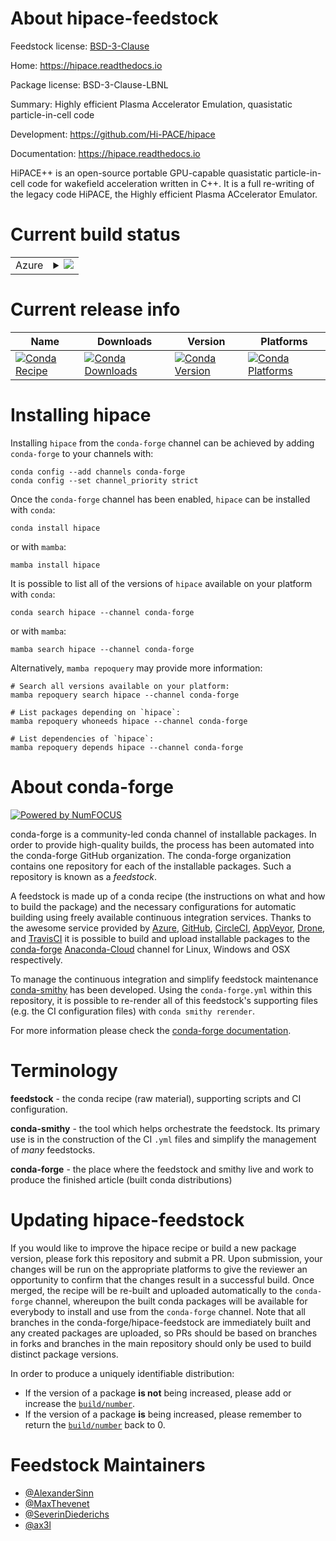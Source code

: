 About hipace-feedstock
======================

Feedstock license: [BSD-3-Clause](https://github.com/conda-forge/hipace-feedstock/blob/main/LICENSE.txt)

Home: https://hipace.readthedocs.io

Package license: BSD-3-Clause-LBNL

Summary: Highly efficient Plasma Accelerator Emulation, quasistatic particle-in-cell code

Development: https://github.com/Hi-PACE/hipace

Documentation: https://hipace.readthedocs.io

HiPACE++ is an open-source portable GPU-capable quasistatic
particle-in-cell code for wakefield acceleration written in C++. It is a
full re-writing of the legacy code HiPACE, the Highly efficient Plasma
ACcelerator Emulator.


Current build status
====================


<table>
    
  <tr>
    <td>Azure</td>
    <td>
      <details>
        <summary>
          <a href="https://dev.azure.com/conda-forge/feedstock-builds/_build/latest?definitionId=19876&branchName=main">
            <img src="https://dev.azure.com/conda-forge/feedstock-builds/_apis/build/status/hipace-feedstock?branchName=main">
          </a>
        </summary>
        <table>
          <thead><tr><th>Variant</th><th>Status</th></tr></thead>
          <tbody><tr>
              <td>linux_64_python3.10.____cpython</td>
              <td>
                <a href="https://dev.azure.com/conda-forge/feedstock-builds/_build/latest?definitionId=19876&branchName=main">
                  <img src="https://dev.azure.com/conda-forge/feedstock-builds/_apis/build/status/hipace-feedstock?branchName=main&jobName=linux&configuration=linux%20linux_64_python3.10.____cpython" alt="variant">
                </a>
              </td>
            </tr><tr>
              <td>osx_64_python3.10.____cpython</td>
              <td>
                <a href="https://dev.azure.com/conda-forge/feedstock-builds/_build/latest?definitionId=19876&branchName=main">
                  <img src="https://dev.azure.com/conda-forge/feedstock-builds/_apis/build/status/hipace-feedstock?branchName=main&jobName=osx&configuration=osx%20osx_64_python3.10.____cpython" alt="variant">
                </a>
              </td>
            </tr><tr>
              <td>win_64_python3.10.____cpython</td>
              <td>
                <a href="https://dev.azure.com/conda-forge/feedstock-builds/_build/latest?definitionId=19876&branchName=main">
                  <img src="https://dev.azure.com/conda-forge/feedstock-builds/_apis/build/status/hipace-feedstock?branchName=main&jobName=win&configuration=win%20win_64_python3.10.____cpython" alt="variant">
                </a>
              </td>
            </tr>
          </tbody>
        </table>
      </details>
    </td>
  </tr>
</table>

Current release info
====================

| Name | Downloads | Version | Platforms |
| --- | --- | --- | --- |
| [![Conda Recipe](https://img.shields.io/badge/recipe-hipace-green.svg)](https://anaconda.org/conda-forge/hipace) | [![Conda Downloads](https://img.shields.io/conda/dn/conda-forge/hipace.svg)](https://anaconda.org/conda-forge/hipace) | [![Conda Version](https://img.shields.io/conda/vn/conda-forge/hipace.svg)](https://anaconda.org/conda-forge/hipace) | [![Conda Platforms](https://img.shields.io/conda/pn/conda-forge/hipace.svg)](https://anaconda.org/conda-forge/hipace) |

Installing hipace
=================

Installing `hipace` from the `conda-forge` channel can be achieved by adding `conda-forge` to your channels with:

```
conda config --add channels conda-forge
conda config --set channel_priority strict
```

Once the `conda-forge` channel has been enabled, `hipace` can be installed with `conda`:

```
conda install hipace
```

or with `mamba`:

```
mamba install hipace
```

It is possible to list all of the versions of `hipace` available on your platform with `conda`:

```
conda search hipace --channel conda-forge
```

or with `mamba`:

```
mamba search hipace --channel conda-forge
```

Alternatively, `mamba repoquery` may provide more information:

```
# Search all versions available on your platform:
mamba repoquery search hipace --channel conda-forge

# List packages depending on `hipace`:
mamba repoquery whoneeds hipace --channel conda-forge

# List dependencies of `hipace`:
mamba repoquery depends hipace --channel conda-forge
```


About conda-forge
=================

[![Powered by
NumFOCUS](https://img.shields.io/badge/powered%20by-NumFOCUS-orange.svg?style=flat&colorA=E1523D&colorB=007D8A)](https://numfocus.org)

conda-forge is a community-led conda channel of installable packages.
In order to provide high-quality builds, the process has been automated into the
conda-forge GitHub organization. The conda-forge organization contains one repository
for each of the installable packages. Such a repository is known as a *feedstock*.

A feedstock is made up of a conda recipe (the instructions on what and how to build
the package) and the necessary configurations for automatic building using freely
available continuous integration services. Thanks to the awesome service provided by
[Azure](https://azure.microsoft.com/en-us/services/devops/), [GitHub](https://github.com/),
[CircleCI](https://circleci.com/), [AppVeyor](https://www.appveyor.com/),
[Drone](https://cloud.drone.io/welcome), and [TravisCI](https://travis-ci.com/)
it is possible to build and upload installable packages to the
[conda-forge](https://anaconda.org/conda-forge) [Anaconda-Cloud](https://anaconda.org/)
channel for Linux, Windows and OSX respectively.

To manage the continuous integration and simplify feedstock maintenance
[conda-smithy](https://github.com/conda-forge/conda-smithy) has been developed.
Using the ``conda-forge.yml`` within this repository, it is possible to re-render all of
this feedstock's supporting files (e.g. the CI configuration files) with ``conda smithy rerender``.

For more information please check the [conda-forge documentation](https://conda-forge.org/docs/).

Terminology
===========

**feedstock** - the conda recipe (raw material), supporting scripts and CI configuration.

**conda-smithy** - the tool which helps orchestrate the feedstock.
                   Its primary use is in the construction of the CI ``.yml`` files
                   and simplify the management of *many* feedstocks.

**conda-forge** - the place where the feedstock and smithy live and work to
                  produce the finished article (built conda distributions)


Updating hipace-feedstock
=========================

If you would like to improve the hipace recipe or build a new
package version, please fork this repository and submit a PR. Upon submission,
your changes will be run on the appropriate platforms to give the reviewer an
opportunity to confirm that the changes result in a successful build. Once
merged, the recipe will be re-built and uploaded automatically to the
`conda-forge` channel, whereupon the built conda packages will be available for
everybody to install and use from the `conda-forge` channel.
Note that all branches in the conda-forge/hipace-feedstock are
immediately built and any created packages are uploaded, so PRs should be based
on branches in forks and branches in the main repository should only be used to
build distinct package versions.

In order to produce a uniquely identifiable distribution:
 * If the version of a package **is not** being increased, please add or increase
   the [``build/number``](https://docs.conda.io/projects/conda-build/en/latest/resources/define-metadata.html#build-number-and-string).
 * If the version of a package **is** being increased, please remember to return
   the [``build/number``](https://docs.conda.io/projects/conda-build/en/latest/resources/define-metadata.html#build-number-and-string)
   back to 0.

Feedstock Maintainers
=====================

* [@AlexanderSinn](https://github.com/AlexanderSinn/)
* [@MaxThevenet](https://github.com/MaxThevenet/)
* [@SeverinDiederichs](https://github.com/SeverinDiederichs/)
* [@ax3l](https://github.com/ax3l/)

